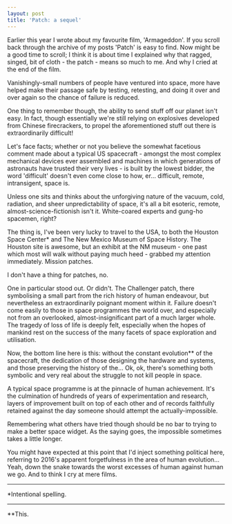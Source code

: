 ```yaml
---
layout: post
title: 'Patch: a sequel'
---
```


Earlier this year I wrote about my favourite film, 'Armageddon'.  If you scroll back through the archive of my posts 'Patch' is easy to find.  Now might be a good time to scroll; I think it is about time I explained why that ragged, singed, bit of cloth - the patch - means so much to me.  And why I cried at the end of the film.

Vanishingly-small numbers of people have ventured into space, more have helped make their passage safe by testing, retesting, and doing it over and over again so the chance of failure is reduced.

One thing to remember though, the ability to send stuff off our planet isn't easy.  In fact, though essentially we're still relying on explosives developed from Chinese firecrackers, to propel the aforementioned stuff out there is extraordinarily difficult!

Let's face facts; whether or not you believe the somewhat facetious comment made about a typical US spacecraft - amongst the most complex mechanical devices ever assembled and machines in which generations of astronauts have trusted their very lives - is built by the lowest bidder, the word 'difficult' doesn't even come close to how, er… difficult, remote, intransigent, space is.

Unless one sits and thinks about the unforgiving nature of the vacuum, cold, radiation, and sheer unpredictability of space, it's all a bit esoteric, remote, almost-science-fictionish isn't it.  White-coared experts and gung-ho spacemen, right?

The thing is, I've been very lucky to travel to the USA, to both the Houston Space Center* and The New Mexico Museum of Space History.  The Houston site is awesome, but an exhibit at the NM museum - one past which most will walk without paying much heed - grabbed my attention immediately.  Mission patches.

I don't have a thing for patches, no.

One in particular stood out.  Or didn't.  The Challenger patch, there symbolising a small part from the rich history of human endeavour, but nevertheless an extraordinarily poignant moment within it.  Failure doesn't come easily to those in space programmes the world over, and especially not from an overlooked, almost-insignificant part of a much larger whole.  The tragedy of loss of life is deeply felt, especially when the hopes of mankind rest on the success of the many facets of space exploration and utilisation.

Now, the bottom line here is this: without the constant evolution** of the spacecraft, the dedication of those designing the hardware and systems, and those preserving the history of the…  Ok, ok, there's something both symbolic and very real about the struggle to not kill people in space.

A typical space programme is at the pinnacle of human achievement.  It's the culmination of hundreds of years of experimentation and research, layers of improvement built on top of each other and of records faithfully retained against the day someone should attempt the actually-impossible.

Remembering what others have tried though should be no bar to trying to make a better space widget.  As the saying goes, the impossible sometimes takes a little longer.

You might have expected at this point that I'd inject something political here, referring to 2016's apparent forgetfulness in the area of human evolution…  Yeah, down the snake towards the worst excesses of human against human we go.  And to think I cry at mere films.

---

*Intentional spelling.

---

**This.
